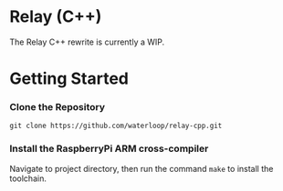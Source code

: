 # Relay (C++)
The Relay C++ rewrite is currently a WIP.

# Getting Started
### Clone the Repository
`git clone https://github.com/waterloop/relay-cpp.git`
### Install the RaspberryPi ARM cross-compiler
Navigate to project directory, then run the command `make` to install the toolchain.
